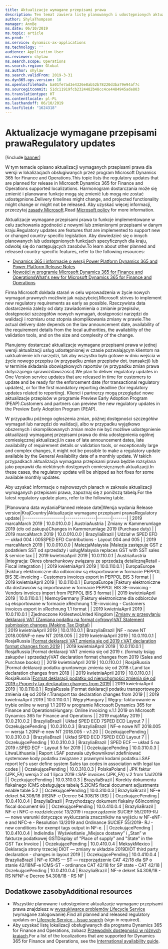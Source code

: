 ```yaml
---
title: Aktualizacje wymagane przepisami prawa
description: Ten temat zawiera listę planowanych i udostępnionych aktualizacji wymaganych przepisami prawa dla programu Microsoft Dynamics 365 for Finance and Operations.
author: ShylaThompson
manager: AnnBe
ms.date: 06/10/2019
ms.topic: article
ms.prod: ''
ms.service: dynamics-ax-applications
ms.technology: ''
audience: Application User
ms.reviewer: shylaw
ms.search.scope: Operations
ms.search.region: Global
ms.author: shylaw
ms.search.validFrom: 2019-3-31
ms.dyn365.ops.version: 10
ms.openlocfilehash: ba01fe7ad3e4326e8ab52b78220d3ba79e94af7c
ms.sourcegitcommit: 51dc11919fcb2324482b48cc4ce4484945ade803
ms.translationtype: HT
ms.contentlocale: pl-PL
ms.lasthandoff: 06/10/2019
ms.locfileid: "1624318"
---
```

# <a name="regulatory-updates"></a><span data-ttu-id="46e33-103">Aktualizacje wymagane przepisami prawa</span><span class="sxs-lookup"><span data-stu-id="46e33-103">Regulatory updates</span></span>

[!include [banner](../includes/banner.md)]

<span data-ttu-id="46e33-104">W tym temacie opisano aktualizacji wymaganych przepisami prawa dla wersji w lokalizacjach obsługiwanych przez program Microsoft Dynamics 365 for Finance and Operations.</span><span class="sxs-lookup"><span data-stu-id="46e33-104">This topic lists the regulatory updates that are planned for release in Microsoft Dynamics 365 for Finance and Operations supported localizations.</span></span> <span data-ttu-id="46e33-105">Harmonogram dostarczania może się zmienić i planowane funkcje mogą się zmienić lub mogą nie zostać udostępnione.</span><span class="sxs-lookup"><span data-stu-id="46e33-105">Delivery timelines might change, and projected functionality might change or might not be released.</span></span> <span data-ttu-id="46e33-106">Aby uzyskać więcej informacji, przeczytaj [zasady Microsoft](https://go.microsoft.com/fwlink/p/?linkid=2007332).</span><span class="sxs-lookup"><span data-stu-id="46e33-106">Read [Microsoft policy](https://go.microsoft.com/fwlink/p/?linkid=2007332) for more information.</span></span> 

<span data-ttu-id="46e33-107">Aktualizacje wymagane przepisami prawa to funkcje implementowane w celu zachowania zgodności z nowymi lub zmienionymi przepisami w danym kraju.</span><span class="sxs-lookup"><span data-stu-id="46e33-107">Regulatory updates are features that are implemented to support new or changed country-specific legislation.</span></span> <span data-ttu-id="46e33-108">Aby dowiedzieć się o innych planowanych lub udostępnionych funkcjach specyficznych dla kraju, odwołaj się do następujących zasobów.</span><span class="sxs-lookup"><span data-stu-id="46e33-108">To learn about other planned and released country-specific features, refer to the following resources:</span></span>

- [<span data-ttu-id="46e33-109">Dynamics 365 i informacje o wersji Power Platform </span><span class="sxs-lookup"><span data-stu-id="46e33-109">Dynamics 365 and Power Platform Release Notes</span></span>](https://docs.microsoft.com/business-applications-release-notes/index)
- [<span data-ttu-id="46e33-110">Nowości w programie Microsoft Dynamics 365 for Finance and Operations</span><span class="sxs-lookup"><span data-stu-id="46e33-110">What's new for Microsoft Dynamics 365 for Finance and Operations</span></span>](../../fin-and-ops/get-started/whats-new-changed.md)

<span data-ttu-id="46e33-111">Firma Microsoft dokłada starań w celu wprowadzenia w życie nowych wymagań prawnych możliwie jak najszybciej.</span><span class="sxs-lookup"><span data-stu-id="46e33-111">Microsoft strives to implement new regulatory requirements as early as possible.</span></span> <span data-ttu-id="46e33-112">Rzeczywista data dostarczenia zależy od daty zawiadomienia o zmianie przepisów, dostępności szczegółów nowych wymagań, dostępności narzędzi do walidacji i rozmiaru oraz stopnia skomplikowania zmiany w prawie.</span><span class="sxs-lookup"><span data-stu-id="46e33-112">The actual delivery date depends on the law announcement date, availability of the requirement details from the local authorities, the availability of the validation tools, and on the size and complexity of the change.</span></span> 

<span data-ttu-id="46e33-113">Planujemy dostarczać aktualizacje wymagane przepisami prawa w jednej wersji aktualizacji usług udostępnionej w czasie pozwalającym klientom na uaktualnienie ich narzędzi, tak aby wszystko było gotowe w dniu wejścia w życie nowego przepisu (w przypadku zmian przepisów dot. transakcji) lub w terminie składania obowiązkowych raportów (w przypadku zmian prawa dotyczącego sprawozdawczości).</span><span class="sxs-lookup"><span data-stu-id="46e33-113">We plan to deliver regulatory updates in One Version service updates that are released in time for customers to update and be ready for the enforcement date (for transactional regulatory updates), or for the first mandatory reporting deadline (for regulatory updates related to reporting).</span></span> <span data-ttu-id="46e33-114">Klienci i partnerzy mogą przeglądać nowe aktualizacje przepisów w programie Preview Early Adoption Program (PEAP).</span><span class="sxs-lookup"><span data-stu-id="46e33-114">Customers and partners can preview the new regulatory updates in the Preview Early Adoption Program (PEAP).</span></span>

<span data-ttu-id="46e33-115">W przypadku późnego ogłoszenia zmian, późnej dostępności szczegółów wymagań lub narzędzi do walidacji, albo w przypadku wyjątkowo obszernych i skomplikowanych zmian może nie być możliwe udostępnienie aktualizacji wymaganej przepisami prawa do dnia udostępnienia ogólnej comiesięcznej aktualizacji.</span><span class="sxs-lookup"><span data-stu-id="46e33-115">In case of late announcement dates, late availability of requirement details or validation tools, or exceptionally large and complex changes, it might not be possible to make a regulatory update available by the General Availability date of a monthly update.</span></span> <span data-ttu-id="46e33-116">W takich przypadkach aktualizacja wymagana przepisami prawa będzie rozsyłana jako poprawki dla niektórych dostępnych comiesięcznych aktualizacji.</span><span class="sxs-lookup"><span data-stu-id="46e33-116">In these cases, the regulatory update will be shipped as hot fixes for some available monthly updates.</span></span>

<span data-ttu-id="46e33-117">Aby uzyskać informacje o najnowszych planach w zakresie aktualizacji wymaganych przepisami prawa, zapoznaj się z poniższą tabelą.</span><span class="sxs-lookup"><span data-stu-id="46e33-117">For the latest regulatory update plans, refer to the following table.</span></span> 

|<span data-ttu-id="46e33-118">Planowana data wydania</span><span class="sxs-lookup"><span data-stu-id="46e33-118">Planned release date</span></span>|<span data-ttu-id="46e33-119">Wersja wydania
  </span><span class="sxs-lookup"><span data-stu-id="46e33-119">Release version</span></span>|<span data-ttu-id="46e33-120">Kraj</span><span class="sxs-lookup"><span data-stu-id="46e33-120">Country</span></span>|<span data-ttu-id="46e33-121">Aktualizacje wymagane przepisami prawa</span><span class="sxs-lookup"><span data-stu-id="46e33-121">Regulatory update</span></span>|
|--------------------|---------------|-------|-------|
|      <span data-ttu-id="46e33-122">2019 marca</span><span class="sxs-lookup"><span data-stu-id="46e33-122">March 2019</span></span>          |   <span data-ttu-id="46e33-123">10.0.0</span><span class="sxs-lookup"><span data-stu-id="46e33-123">10.0.0</span></span>      | <span data-ttu-id="46e33-124">Austria</span><span class="sxs-lookup"><span data-stu-id="46e33-124">Austria</span></span>      |   <span data-ttu-id="46e33-125">Zmiany w Kammerumlage 2019 (cło od zakupu)</span><span class="sxs-lookup"><span data-stu-id="46e33-125">Changes in Kammerumlage 2019 (Purchase duty)</span></span>    |
|      <span data-ttu-id="46e33-126">2019 marca</span><span class="sxs-lookup"><span data-stu-id="46e33-126">March 2019</span></span>          |   <span data-ttu-id="46e33-127">10.0.0</span><span class="sxs-lookup"><span data-stu-id="46e33-127">10.0.0</span></span>      |   <span data-ttu-id="46e33-128">Brazylia</span><span class="sxs-lookup"><span data-stu-id="46e33-128">Brazil</span></span>    |     <span data-ttu-id="46e33-129">Udział w SPED EFD — układ 004 i 005</span><span class="sxs-lookup"><span data-stu-id="46e33-129">SPED EFD Contributions - Layout  004 and 005</span></span>  |
|      <span data-ttu-id="46e33-130">2019 marca</span><span class="sxs-lookup"><span data-stu-id="46e33-130">March 2019</span></span>          |   <span data-ttu-id="46e33-131">10.0.0</span><span class="sxs-lookup"><span data-stu-id="46e33-131">10.0.0</span></span>      |    <span data-ttu-id="46e33-132">Malezja</span><span class="sxs-lookup"><span data-stu-id="46e33-132">Malaysia</span></span>     |<span data-ttu-id="46e33-133">Malezja zastępuje GST z podatkiem SST od sprzedaży i usług</span><span class="sxs-lookup"><span data-stu-id="46e33-133">Malaysia replaces GST with SST sales & service tax</span></span>        |
|      <span data-ttu-id="46e33-134">2019 kwietnia</span><span class="sxs-lookup"><span data-stu-id="46e33-134">April 2019</span></span>          |   <span data-ttu-id="46e33-135">10.0.1</span><span class="sxs-lookup"><span data-stu-id="46e33-135">10.0.1</span></span>      |    <span data-ttu-id="46e33-136">Austria</span><span class="sxs-lookup"><span data-stu-id="46e33-136">Austria</span></span>     |<span data-ttu-id="46e33-137">Integracja: Okres obrachunkowy związany ze sprzedażą detaliczną</span><span class="sxs-lookup"><span data-stu-id="46e33-137">Retail - Fiscal integration</span></span>         |
|      <span data-ttu-id="46e33-138">2019 kwietnia</span><span class="sxs-lookup"><span data-stu-id="46e33-138">April 2019</span></span>          |   <span data-ttu-id="46e33-139">10.0.1</span><span class="sxs-lookup"><span data-stu-id="46e33-139">10.0.1</span></span>      |    <span data-ttu-id="46e33-140">Europa</span><span class="sxs-lookup"><span data-stu-id="46e33-140">Europe</span></span>     |<span data-ttu-id="46e33-141">Faktury elektroniczne dla odbiorców są eksportowane w formacie PEPPOL BIS 3</span><span class="sxs-lookup"><span data-stu-id="46e33-141">E-invoicing - Customers invoices export in PEPPOL BIS 3 format</span></span>         |
|      <span data-ttu-id="46e33-142">2019 kwietnia</span><span class="sxs-lookup"><span data-stu-id="46e33-142">April 2019</span></span>          |   <span data-ttu-id="46e33-143">10.0.1</span><span class="sxs-lookup"><span data-stu-id="46e33-143">10.0.1</span></span>      |    <span data-ttu-id="46e33-144">Europa</span><span class="sxs-lookup"><span data-stu-id="46e33-144">Europe</span></span>     |<span data-ttu-id="46e33-145">Faktury elektroniczne dla dostawców są importowane w formacie PEPPOL BIS 3</span><span class="sxs-lookup"><span data-stu-id="46e33-145">E-invoicing - Vendors invoices import from PEPPOL BIS 3 format</span></span>         |
|      <span data-ttu-id="46e33-146">2019 kwietnia</span><span class="sxs-lookup"><span data-stu-id="46e33-146">April 2019</span></span>          |   <span data-ttu-id="46e33-147">10.0.1</span><span class="sxs-lookup"><span data-stu-id="46e33-147">10.0.1</span></span>      |   <span data-ttu-id="46e33-148">Niemcy</span><span class="sxs-lookup"><span data-stu-id="46e33-148">Germany</span></span>     |<span data-ttu-id="46e33-149">Faktury elektroniczne dla odbiorców są eksportowane w formacie xRechnung 1.1</span><span class="sxs-lookup"><span data-stu-id="46e33-149">E-invoicing - Customers invoices export in xRechnung 1.1 format</span></span>         |
|      <span data-ttu-id="46e33-150">2019 kwietnia</span><span class="sxs-lookup"><span data-stu-id="46e33-150">April 2019</span></span>          |   <span data-ttu-id="46e33-151">10.0.1</span><span class="sxs-lookup"><span data-stu-id="46e33-151">10.0.1</span></span>      |    <span data-ttu-id="46e33-152">Zjednoczone Królestwo</span><span class="sxs-lookup"><span data-stu-id="46e33-152">United Kingdom</span></span>     |[<span data-ttu-id="46e33-153">Zmiany w przesyłaniu deklaracji VAT (Zamiana podatku na format cyfrowy)</span><span class="sxs-lookup"><span data-stu-id="46e33-153">VAT Statement submission changes (Making Tax Digital)</span></span>](emea-gbr-mtd-vat-integration.md)    |    
|      <span data-ttu-id="46e33-154">2019 kwietnia</span><span class="sxs-lookup"><span data-stu-id="46e33-154">April 2019</span></span>          |   <span data-ttu-id="46e33-155">10.0.1</span><span class="sxs-lookup"><span data-stu-id="46e33-155">10.0.1</span></span>      |    <span data-ttu-id="46e33-156">Brazylia</span><span class="sxs-lookup"><span data-stu-id="46e33-156">Brazil</span></span>     |<span data-ttu-id="46e33-157">NF - nowe NT 2018.005</span><span class="sxs-lookup"><span data-stu-id="46e33-157">NF-e new NT 2018.005</span></span>         |
|      <span data-ttu-id="46e33-158">2019 kwietnia</span><span class="sxs-lookup"><span data-stu-id="46e33-158">April 2019</span></span>          |   <span data-ttu-id="46e33-159">10.0.1</span><span class="sxs-lookup"><span data-stu-id="46e33-159">10.0.1</span></span>      |    <span data-ttu-id="46e33-160">Rosja</span><span class="sxs-lookup"><span data-stu-id="46e33-160">Russia</span></span>     |[<span data-ttu-id="46e33-161">Format deklaracji VAT zmienia się od 2019 r.</span><span class="sxs-lookup"><span data-stu-id="46e33-161">VAT declaration format changes from 2019</span></span>](rus-VAT-declaration.md) |
|      <span data-ttu-id="46e33-162">2019 kwietnia</span><span class="sxs-lookup"><span data-stu-id="46e33-162">April 2019</span></span>          |   <span data-ttu-id="46e33-163">10.0.1</span><span class="sxs-lookup"><span data-stu-id="46e33-163">10.0.1</span></span>      |    <span data-ttu-id="46e33-164">Rosja</span><span class="sxs-lookup"><span data-stu-id="46e33-164">Russia</span></span>     |<span data-ttu-id="46e33-165">Format deklaracji VAT zmienia się od 2019 r. (formaty ksiąg zakupów i sprzedaży)</span><span class="sxs-lookup"><span data-stu-id="46e33-165">VAT declaration format changes from 2019 (Sales and Purchase books)</span></span> |
|      <span data-ttu-id="46e33-166">2019 kwietnia</span><span class="sxs-lookup"><span data-stu-id="46e33-166">April 2019</span></span>          |   <span data-ttu-id="46e33-167">10.0.1</span><span class="sxs-lookup"><span data-stu-id="46e33-167">10.0.1</span></span>      |    <span data-ttu-id="46e33-168">Rosja</span><span class="sxs-lookup"><span data-stu-id="46e33-168">Russia</span></span>     |<span data-ttu-id="46e33-169">Format deklaracji podatku gruntowego zmienia się od 2018 r.</span><span class="sxs-lookup"><span data-stu-id="46e33-169">Land tax declaration changes from 2018</span></span> |
|      <span data-ttu-id="46e33-170">2019 kwietnia</span><span class="sxs-lookup"><span data-stu-id="46e33-170">April 2019</span></span>          |   <span data-ttu-id="46e33-171">10.0.1</span><span class="sxs-lookup"><span data-stu-id="46e33-171">10.0.1</span></span>      |    <span data-ttu-id="46e33-172">Rosja</span><span class="sxs-lookup"><span data-stu-id="46e33-172">Russia</span></span>     |[<span data-ttu-id="46e33-173">Format deklaracji podatku od nieruchomości zmienia się od 2019 r.</span><span class="sxs-lookup"><span data-stu-id="46e33-173">Property tax declaration changes from 2019</span></span>](rus-assessed-tax-declaration.md)|
|      <span data-ttu-id="46e33-174">2019 kwietnia</span><span class="sxs-lookup"><span data-stu-id="46e33-174">April 2019</span></span>          |   <span data-ttu-id="46e33-175">10.0.1</span><span class="sxs-lookup"><span data-stu-id="46e33-175">10.0.1</span></span>      |    <span data-ttu-id="46e33-176">Rosja</span><span class="sxs-lookup"><span data-stu-id="46e33-176">Russia</span></span>     |<span data-ttu-id="46e33-177">Format deklaracji podatku transportowego zmienia się od 2019 r.</span><span class="sxs-lookup"><span data-stu-id="46e33-177">Transport tax declaration changes from 2019</span></span>  |
|      <span data-ttu-id="46e33-178">2019 kwietnia</span><span class="sxs-lookup"><span data-stu-id="46e33-178">April 2019</span></span>            |   <span data-ttu-id="46e33-179">10.0.1</span><span class="sxs-lookup"><span data-stu-id="46e33-179">10.0.1</span></span>      | <span data-ttu-id="46e33-180">Węgry</span><span class="sxs-lookup"><span data-stu-id="46e33-180">Hungary</span></span>      |  <span data-ttu-id="46e33-181">Węgry: fakturowanie w trybie online w wersji 1.1 2019 w programie Microsoft Dynamics 365 for Finance and Operations</span><span class="sxs-lookup"><span data-stu-id="46e33-181">Hungary: Online invoicing v.1.1 2019 on Microsoft Dynamics 365 for Finance and Operations</span></span>  |
|      <span data-ttu-id="46e33-182">2019 maja</span><span class="sxs-lookup"><span data-stu-id="46e33-182">May 2019</span></span>            |   <span data-ttu-id="46e33-183">10.0.2</span><span class="sxs-lookup"><span data-stu-id="46e33-183">10.0.2</span></span>      | <span data-ttu-id="46e33-184">Brazylia</span><span class="sxs-lookup"><span data-stu-id="46e33-184">Brazil</span></span>      |   <span data-ttu-id="46e33-185">Układ SPED ECD 7</span><span class="sxs-lookup"><span data-stu-id="46e33-185">SPED ECD Layout 7</span></span>   |
|      <span data-ttu-id="46e33-186">Oczekujące</span><span class="sxs-lookup"><span data-stu-id="46e33-186">Pending</span></span>            |   <span data-ttu-id="46e33-187">10.0.3</span><span class="sxs-lookup"><span data-stu-id="46e33-187">10.0.3</span></span>      | <span data-ttu-id="46e33-188">Brazylia</span><span class="sxs-lookup"><span data-stu-id="46e33-188">Brazil</span></span>      |   <span data-ttu-id="46e33-189">NF-e nowe NT 2018.005 — wersja 1.20</span><span class="sxs-lookup"><span data-stu-id="46e33-189">NF-e new NT 2018.005 - v.1.20</span></span>   |
|      <span data-ttu-id="46e33-190">Oczekujące</span><span class="sxs-lookup"><span data-stu-id="46e33-190">Pending</span></span>            |   <span data-ttu-id="46e33-191">10.0.3</span><span class="sxs-lookup"><span data-stu-id="46e33-191">10.0.3</span></span>      | <span data-ttu-id="46e33-192">Brazylia</span><span class="sxs-lookup"><span data-stu-id="46e33-192">Brazil</span></span>      |   <span data-ttu-id="46e33-193">Układ SPED ECD 7</span><span class="sxs-lookup"><span data-stu-id="46e33-193">SPED ECD Layout 7</span></span>   |
|      <span data-ttu-id="46e33-194">Oczekujące</span><span class="sxs-lookup"><span data-stu-id="46e33-194">Pending</span></span>            |   <span data-ttu-id="46e33-195">10.0.3</span><span class="sxs-lookup"><span data-stu-id="46e33-195">10.0.3</span></span>      | <span data-ttu-id="46e33-196">Brazylia</span><span class="sxs-lookup"><span data-stu-id="46e33-196">Brazil</span></span>      |   <span data-ttu-id="46e33-197">SPED ECF — układ 5 na 2019 r.</span><span class="sxs-lookup"><span data-stu-id="46e33-197">SPED ECF - Layout 5 for 2019</span></span>   |
|      <span data-ttu-id="46e33-198">Oczekujące</span><span class="sxs-lookup"><span data-stu-id="46e33-198">Pending</span></span>            |   <span data-ttu-id="46e33-199">10.0.3</span><span class="sxs-lookup"><span data-stu-id="46e33-199">10.0.3</span></span>      | <span data-ttu-id="46e33-200">Litwa</span><span class="sxs-lookup"><span data-stu-id="46e33-200">Lithuania</span></span>    |   <span data-ttu-id="46e33-201">Raport i.SAF pozwala użytkownikowi zdefiniować systemowe kody podatku związane z prawnymi kodami podatku.</span><span class="sxs-lookup"><span data-stu-id="46e33-201">i.SAF report let's user define system Sales tax codes in association with legal tax codes</span></span>    |
|      <span data-ttu-id="46e33-202">Oczekujące</span><span class="sxs-lookup"><span data-stu-id="46e33-202">Pending</span></span>            |   <span data-ttu-id="46e33-203">10.0.3</span><span class="sxs-lookup"><span data-stu-id="46e33-203">10.0.3</span></span>      | <span data-ttu-id="46e33-204">Polska</span><span class="sxs-lookup"><span data-stu-id="46e33-204">Poland</span></span>     |   <span data-ttu-id="46e33-205">JPK faktur (JPK_FA) wersja 2 od 1 lipca 2019 r.</span><span class="sxs-lookup"><span data-stu-id="46e33-205">SAF invoices (JPK_FA) v.2 from 1Jul2019</span></span>  |
|      <span data-ttu-id="46e33-206">Oczekujące</span><span class="sxs-lookup"><span data-stu-id="46e33-206">Pending</span></span>            |   <span data-ttu-id="46e33-207">10.0.3</span><span class="sxs-lookup"><span data-stu-id="46e33-207">10.0.3</span></span>      | <span data-ttu-id="46e33-208">Brazylia</span><span class="sxs-lookup"><span data-stu-id="46e33-208">Brazil</span></span>   |   <span data-ttu-id="46e33-209">Korekty dokumentu fiskalnego ICMS obsługujące tabelę 5.2</span><span class="sxs-lookup"><span data-stu-id="46e33-209">ICMS fiscal document adjustments enable table 5.2</span></span>   |
|      <span data-ttu-id="46e33-210">Oczekujące</span><span class="sxs-lookup"><span data-stu-id="46e33-210">Pending</span></span>            |   <span data-ttu-id="46e33-211">10.0.3</span><span class="sxs-lookup"><span data-stu-id="46e33-211">10.0.3</span></span>      | <span data-ttu-id="46e33-212">Brazylia</span><span class="sxs-lookup"><span data-stu-id="46e33-212">Brazil</span></span>    |   <span data-ttu-id="46e33-213">NF-e dekret 54.308/18 (RS)</span><span class="sxs-lookup"><span data-stu-id="46e33-213">NF-e Decree 54.308/18 (RS)</span></span>   |
  | <span data-ttu-id="46e33-214">Oczekujące</span><span class="sxs-lookup"><span data-stu-id="46e33-214">Pending</span></span>            |   <span data-ttu-id="46e33-215">10.0.4</span><span class="sxs-lookup"><span data-stu-id="46e33-215">10.0.4</span></span>      | <span data-ttu-id="46e33-216">Brazylia</span><span class="sxs-lookup"><span data-stu-id="46e33-216">Brazil</span></span>    |   <span data-ttu-id="46e33-217">Przychodzący dokument fiskalny 66</span><span class="sxs-lookup"><span data-stu-id="46e33-217">Incoming fiscal document 66</span></span>   |
   | <span data-ttu-id="46e33-218">Oczekujące</span><span class="sxs-lookup"><span data-stu-id="46e33-218">Pending</span></span>            |   <span data-ttu-id="46e33-219">10.0.4</span><span class="sxs-lookup"><span data-stu-id="46e33-219">10.0.4</span></span>      | <span data-ttu-id="46e33-220">Brazylia</span><span class="sxs-lookup"><span data-stu-id="46e33-220">Brazil</span></span>    |   <span data-ttu-id="46e33-221">NF-e i NFC-e-rozdzielczość 13/2019 i rozporządzenie SUCIEF 55/2019-RJ — nowe warunki dotyczące wykluczania znaczników na wyjściu w NF-e</span><span class="sxs-lookup"><span data-stu-id="46e33-221">NF-e and NFC-e - Resolution 13/2019 and Ordinance SUCIEF 55/2019- RJ - new conditions for exempt tags output in NF-e.</span></span>   |
   | <span data-ttu-id="46e33-222">Oczekujące</span><span class="sxs-lookup"><span data-stu-id="46e33-222">Pending</span></span>            |   <span data-ttu-id="46e33-223">10.0.4</span><span class="sxs-lookup"><span data-stu-id="46e33-223">10.0.4</span></span>      | <span data-ttu-id="46e33-224">Indie</span><span class="sxs-lookup"><span data-stu-id="46e33-224">India</span></span>   |   <span data-ttu-id="46e33-225">Wyświetlanie „Miejsce dostawy” i „Stan” w fakturze podatkowej GST</span><span class="sxs-lookup"><span data-stu-id="46e33-225">Display of "Place of supply" and "State" in the GST Tax Invoice</span></span>  |
   | <span data-ttu-id="46e33-226">Oczekujące</span><span class="sxs-lookup"><span data-stu-id="46e33-226">Pending</span></span>            |   <span data-ttu-id="46e33-227">10.0.4</span><span class="sxs-lookup"><span data-stu-id="46e33-227">10.0.4</span></span>      | <span data-ttu-id="46e33-228">Meksyk</span><span class="sxs-lookup"><span data-stu-id="46e33-228">Mexico</span></span>   |  <span data-ttu-id="46e33-229">Deklaracja strony trzeciej DIOT — zmiany w układzie 2019</span><span class="sxs-lookup"><span data-stu-id="46e33-229">DIOT third party declaration - changes in layout 2019</span></span>   |
   | <span data-ttu-id="46e33-230">Oczekujące</span><span class="sxs-lookup"><span data-stu-id="46e33-230">Pending</span></span>            |   <span data-ttu-id="46e33-231">10.0.4</span><span class="sxs-lookup"><span data-stu-id="46e33-231">10.0.4</span></span>      | <span data-ttu-id="46e33-232">Brazylia</span><span class="sxs-lookup"><span data-stu-id="46e33-232">Brazil</span></span>    |   <span data-ttu-id="46e33-233">NF-e ICMS — ST — rozporządzenie CAT 42/18 dla SP o stanie 42/18</span><span class="sxs-lookup"><span data-stu-id="46e33-233">NF-e ICMS-ST - ordinance CAT 42/18 for SP state - CAT 42/18</span></span>
   | <span data-ttu-id="46e33-234">Oczekujące</span><span class="sxs-lookup"><span data-stu-id="46e33-234">Pending</span></span>            |   <span data-ttu-id="46e33-235">10.0.4</span><span class="sxs-lookup"><span data-stu-id="46e33-235">10.0.4</span></span>      | <span data-ttu-id="46e33-236">Brazylia</span><span class="sxs-lookup"><span data-stu-id="46e33-236">Brazil</span></span>    |   <span data-ttu-id="46e33-237">NF-e dekret 54.308/18 - RS NF</span><span class="sxs-lookup"><span data-stu-id="46e33-237">NF-e Decree 54.308/18 - RS NF</span></span>   |
   


## <a name="additional-resources"></a><span data-ttu-id="46e33-238">Dodatkowe zasoby</span><span class="sxs-lookup"><span data-stu-id="46e33-238">Additional resources</span></span>
- <span data-ttu-id="46e33-239">Wszystkie planowane i udostępnione aktualizacje wymagane przepisami prawa znajdziesz w [wyszukiwarce problemów Lifecycle Service](https://lcs.dynamics.com/Logon/Index) (wymagane zalogowanie).</span><span class="sxs-lookup"><span data-stu-id="46e33-239">Find all planned and released regulatory updates on [Lifecycle Service - Issue search](https://lcs.dynamics.com/Logon/Index) (sign in required).</span></span>
- <span data-ttu-id="46e33-240">Aby uzyskać listę lokalizacji obsługiwanych dla programu Dynamics 365 for Finance and Operations, zobacz [Przewodnik dostępności w różnych krajach](https://aka.ms/dynamics_365_international_availability_deck).</span><span class="sxs-lookup"><span data-stu-id="46e33-240">For a list of the localizations that are supported for Dynamics 365 for Finance and Operations, see the [International availability guide](https://aka.ms/dynamics_365_international_availability_deck).</span></span>

